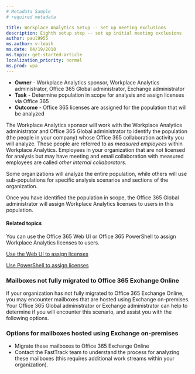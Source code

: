 ```yaml
---
# Metadata Sample
# required metadata

title: Workplace Analytics Setup -- Set up meeting exclusions
description: Eighth setup step -- set up initial meeting exclusions
author: paul9955
ms.author: v-leash
ms.date: 04/19/2018
ms.topic: get-started-article
localization_priority: normal 
ms.prod: wpa
---
```


* **Owner** -	Workplace Analytics sponsor, Workplace Analytics administrator, Office 365 Global administrator, Exchange administrator
* **Task** - Determine population in scope for analysis and assign licenses via Office 365
* **Outcome** -	Office 365 licenses are assigned for the population that will be analyzed

The Workplace Analytics sponsor will work with the Workplace Analytics administrator and Office 365 Global administrator to identify the population (the people in your company) whose Office 365 collaboration activity you will analyze. These people are referred to as _measured employees_ within Workplace Analytics. Employees in your organization that are not licensed for analysis but may have meeting and email collaboration with measured employees are called _other internal collaborators_.

Some organizations will analyze the entire population, while others will use sub-populations for specific analysis scenarios and sections of the organization.

Once you have identified the population in scope, the Office 365 Global administrator will assign Workplace Analytics licenses to users in this population.  

#### Related topics

You can use the Office 365 Web UI or Office 365 PowerShell to assign Workplace Analytics licenses to users. 

[Use the Web UI to assign licenses](https://support.office.com/en-us/article/assign-licenses-to-users-in-office-365-for-business-997596b5-4173-4627-b915-36abac6786dc?ui=en-US&rs=en-US&ad=US)

[Use PowerShell to assign licenses](https://docs.microsoft.com/en-us/office365/enterprise/powershell/assign-licenses-to-user-accounts-with-office-365-powershell)

### Mailboxes not fully migrated to Office 365 Exchange Online

If your organization has not fully migrated to Office 365 Exchange Online, you may encounter mailboxes that are hosted using Exchange on-premises. Your Office 365 Global administrator or Exchange administrator can help to determine if you will encounter this scenario, and assist you with the following options.

### Options for mailboxes hosted using Exchange on-premises

* Migrate these mailboxes to Office 365 Exchange Online
* Contact the FastTrack team to understand the process for analyzing these mailboxes (this requires additional work streams within your organization).